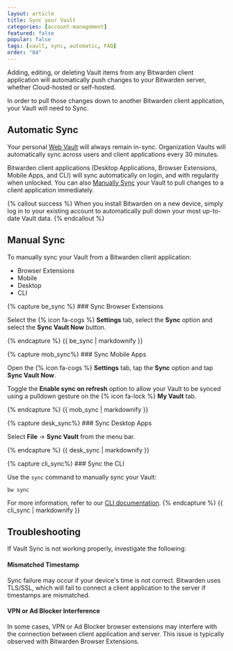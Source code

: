 ```yaml
---
layout: article
title: Sync your Vault
categories: [account-management]
featured: false
popular: false
tags: [vault, sync, automatic, FAQ]
order: "04"
---
```


Adding, editing, or deleting Vault items from any Bitwarden client application will automatically push changes to your Bitwarden server, whether Cloud-hosted or self-hosted.

In order to pull those changes down to another Bitwarden client application, your Vault will need to Sync.

## Automatic Sync

Your personal [Web Vault]({{site.baseurl}}/article/getting-started-webvault) will always remain in-sync. Organization Vaults will automatically sync across users and client applications every 30 minutes.

Bitwarden client applications (Desktop Applications, Browser Extensions, Mobile Apps, and CLI) will sync automatically on login, and with regularity when unlocked. You can also [Manually Sync](#manual-sync) your Vault to pull changes to a client application immediately.

{% callout success %}
When you install Bitwarden on a new device, simply log in to your existing account to automatically pull down your most up-to-date Vault data.
{% endcallout %}

## Manual Sync

To manually sync your Vault from a Bitwarden client application:

<ul class="nav nav-tabs" id="myTab" role="tablist">
  <li class="nav-item" id="tab" role="presentation">
    <a class="nav-link active" id="betab" data-bs-toggle="tab" data-target="#be" role="tab" aria-controls="be" aria-selected="true">Browser Extensions</a>
  </li>
  <li class="nav-item" id="tab" role="presentation">
    <a class="nav-link" id="mobtab" data-bs-toggle="tab" data-target="#mob" role="tab" aria-controls="mob" aria-selected="false">Mobile</a>
  </li>
  <li class="nav-item" id="tab" role="presentation">
    <a class="nav-link" id="desktab" data-bs-toggle="tab" data-target="#desk" role="tab" aria-controls="desk" aria-selected="false">Desktop</a>
  </li>
  <li class="nav-item" id="tab" role="presentation">
    <a class="nav-link" id="clitab" data-bs-toggle="tab" data-target="#cli" role="tab" aria-controls="cli" aria-selected="false">CLI</a>
  </li>
</ul>

<div class="tab-content" id="clientsContent">
  <div class="tab-pane show active" id="be" role="tabpanel" aria-labelledby="betab">
{% capture be_sync %}
### Sync Browser Extensions

Select the {% icon fa-cogs %} **Settings** tab, select the **Sync** option and select the **Sync Vault Now** button.

{% endcapture %}
{{ be_sync | markdownify }}
  </div>
  <div class="tab-pane" id="mob" role="tabpanel" aria-labelledby="mobtab">
{% capture mob_sync%}
### Sync Mobile Apps

Open the {% icon fa-cogs %} **Settings** tab, tap the **Sync** option and tap **Sync Vault Now**.

Toggle the **Enable sync on refresh** option to allow your Vault to be synced using a pulldown gesture on the {% icon fa-lock %} **My Vault** tab.

{% endcapture %}
{{ mob_sync | markdownify }}
  </div>
  <div class="tab-pane" id="desk" role="tabpanel" aria-labelledby="desktab">
{% capture desk_sync%}
### Sync Desktop Apps

Select **File** &rarr; **Sync Vault** from the menu bar.

{% endcapture %}
{{ desk_sync | markdownify }}
  </div>
  <div class="tab-pane" id="cli" role="tabpanel" aria-labelledby="clitab">
{% capture cli_sync%}
### Sync the CLI

Use the `sync` command to manually sync your Vault:

```
bw sync
```

For more information, refer to our [CLI documentation]({{site.baseurl}}/article/cli/).
{% endcapture %}
{{ cli_sync | markdownify }}
  </div>
</div>

## Troubleshooting

If Vault Sync is not working properly, investigate the following:

#### Mismatched Timestamp

Sync failure may occur if your device's time is not correct. Bitwarden uses TLS/SSL, which will fail to connect a client application to the server if timestamps are mismatched.

#### VPN or Ad Blocker Interference

In some cases, VPN or Ad Blocker browser extensions may interfere with the connection between client application and server. This issue is typically observed with Bitwarden Browser Extensions.
